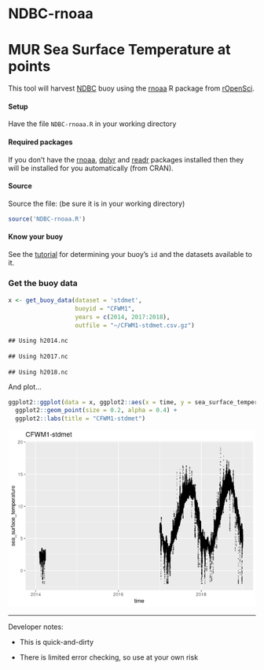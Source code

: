 NDBC-rnoaa
================

# MUR Sea Surface Temperature at points

This tool will harvest [NDBC](https://www.ndbc.noaa.gov/) buoy using the
[rnoaa](https://docs.ropensci.org/rnoaa/) R package from
[rOpenSci](https://ropensci.org/).

#### Setup

Have the file `NDBC-rnoaa.R` in your working directory

#### Required packages

If you don’t have the [rnoaa](https://CRAN.R-project.org/package=rnoaa),
[dplyr](https://CRAN.R-project.org/package=dplyr) and
[readr](https://CRAN.R-project.org/package=readr) packages installed
then they will be installed for you automatically (from CRAN).

#### Source

Source the file: (be sure it is in your working directory)

``` r
source('NDBC-rnoaa.R')
```

#### Know your buoy

See the [tutorial](../tutorials/NDBC-buoydata) for determining your
buoy’s `id` and the datasets available to it.

### Get the buoy data

``` r
x <- get_buoy_data(dataset = 'stdmet',
                   buoyid = "CFWM1",
                   years = c(2014, 2017:2018),
                   outfile = "~/CFWM1-stdmet.csv.gz")
```

    ## Using h2014.nc

    ## Using h2017.nc

    ## Using h2018.nc

And plot…

``` r
ggplot2::ggplot(data = x, ggplot2::aes(x = time, y = sea_surface_temperature)) +
  ggplot2::geom_point(size = 0.2, alpha = 0.4) + 
  ggplot2::labs(title = "CFWM1-stdmet") 
```

![](README_files/figure-gfm/unnamed-chunk-2-1.png)<!-- -->

------------------------------------------------------------------------

Developer notes:

-   This is quick-and-dirty

-   There is limited error checking, so use at your own risk
